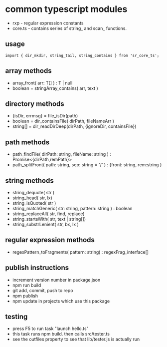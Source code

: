 # common typescript modules
* rxp - regular expression constants
* core.ts - contains series of string_ and scan_ functions.

## usage
```
import { dir_mkdir, string_tail, string_contains } from 'sr_core_ts';

```

## array methods
* array_front<T>( arr: T[] ) : T | null
* boolean = stringArray_contains( arr, text )

## directory methods
* {isDir, errmsg} = file_isDir(path)
* boolean = dir_containsFile( dirPath, fileNameArr )
* string[] = dir_readDirDeep(dirPath, {ignoreDir, containsFile})

## path methods
* path_findFile( dirPath: string, fileName: string ) : Promise<{dirPath,remPath}> 
* path_splitFront( path: string, sep: string = '/' ) : {front: string, rem:string }

## string methods
* string_dequote( str )
* string_head( str, lx)
* string_isQuoted( str )
* string_matchGeneric( str: string, pattern: string ) : boolean
* string_replaceAll( str, find, replace)
* string_startsWith( str, text | string[])
* string_substrLenient( str, bx, lx )

## regular expression methods
* regexPattern_toFragments( pattern: string) : regexFrag_interface[]

## publish instructions
* increment version number in package.json
* npm run build
* git add, commit, push to repo
* npm publish
* npm update in projects which use this package

## testing 
* press F5 to run task "launch hello.ts"
* this task runs npm build. then calls src/tester.ts
* see the outfiles property to see that lib/tester.js is actually run
